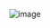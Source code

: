 <div align="center">
  
  ![image](https://github.com/AND3SIL4/CODICON-2024/assets/104874345/91d0bd4b-c34a-4c02-8e77-55f63a2a9bf3)
  
</div>
